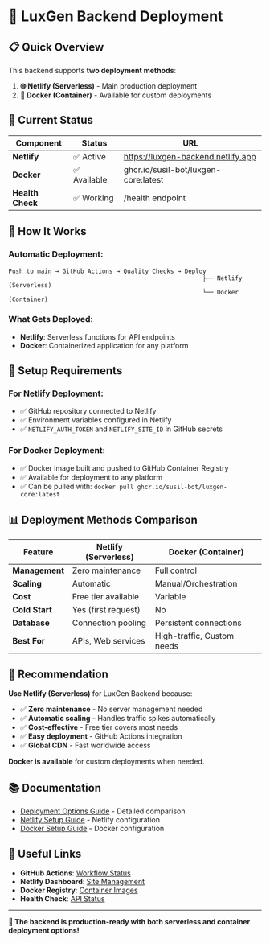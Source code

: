 # 🚀 LuxGen Backend Deployment

## 📋 **Quick Overview**

This backend supports **two deployment methods**:

1. **🌐 Netlify (Serverless)** - Main production deployment
2. **🐳 Docker (Container)** - Available for custom deployments

## 🎯 **Current Status**

| Component | Status | URL |
|-----------|--------|-----|
| **Netlify** | ✅ Active | https://luxgen-backend.netlify.app |
| **Docker** | ✅ Available | ghcr.io/susil-bot/luxgen-core:latest |
| **Health Check** | ✅ Working | /health endpoint |

## 🚀 **How It Works**

### **Automatic Deployment:**
```
Push to main → GitHub Actions → Quality Checks → Deploy
                                                      ├── Netlify (Serverless)
                                                      └── Docker (Container)
```

### **What Gets Deployed:**
- **Netlify**: Serverless functions for API endpoints
- **Docker**: Containerized application for any platform

## 🔧 **Setup Requirements**

### **For Netlify Deployment:**
- ✅ GitHub repository connected to Netlify
- ✅ Environment variables configured in Netlify
- ✅ `NETLIFY_AUTH_TOKEN` and `NETLIFY_SITE_ID` in GitHub secrets

### **For Docker Deployment:**
- ✅ Docker image built and pushed to GitHub Container Registry
- ✅ Available for deployment to any platform
- ✅ Can be pulled with: `docker pull ghcr.io/susil-bot/luxgen-core:latest`

## 📊 **Deployment Methods Comparison**

| Feature | Netlify (Serverless) | Docker (Container) |
|---------|---------------------|-------------------|
| **Management** | Zero maintenance | Full control |
| **Scaling** | Automatic | Manual/Orchestration |
| **Cost** | Free tier available | Variable |
| **Cold Start** | Yes (first request) | No |
| **Database** | Connection pooling | Persistent connections |
| **Best For** | APIs, Web services | High-traffic, Custom needs |

## 🎯 **Recommendation**

**Use Netlify (Serverless)** for LuxGen Backend because:
- ✅ **Zero maintenance** - No server management needed
- ✅ **Automatic scaling** - Handles traffic spikes automatically
- ✅ **Cost-effective** - Free tier covers most needs
- ✅ **Easy deployment** - GitHub Actions integration
- ✅ **Global CDN** - Fast worldwide access

**Docker is available** for custom deployments when needed.

## 📚 **Documentation**

- [Deployment Options Guide](docs/DEPLOYMENT_OPTIONS.md) - Detailed comparison
- [Netlify Setup Guide](docs/NETLIFY_DEPLOYMENT_GUIDE.md) - Netlify configuration
- [Docker Setup Guide](docs/DOCKER_DEPLOYMENT.md) - Docker configuration

## 🔗 **Useful Links**

- **GitHub Actions**: [Workflow Status](https://github.com/susil-bot/luxgen-core/actions)
- **Netlify Dashboard**: [Site Management](https://app.netlify.com)
- **Docker Registry**: [Container Images](https://github.com/susil-bot/luxgen-core/pkgs/container/luxgen-core)
- **Health Check**: [API Status](https://luxgen-backend.netlify.app/health)

---

**🎯 The backend is production-ready with both serverless and container deployment options!**

